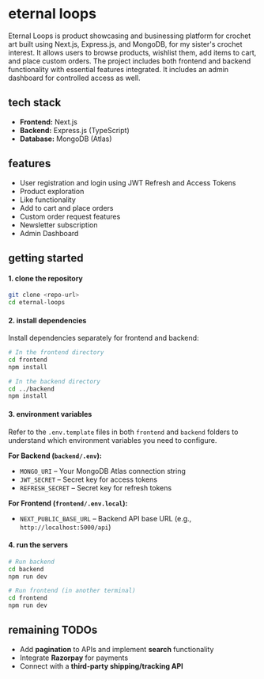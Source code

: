 # eternal loops

Eternal Loops is product showcasing and businessing platform for crochet art built using Next.js, Express.js, and MongoDB, for my sister's crochet interest. It allows users to browse products, wishlist them, add items to cart, and place custom orders. The project includes both frontend and backend functionality with essential features integrated. It includes an admin dashboard for controlled access as well.

## tech stack

* **Frontend:** Next.js
* **Backend:** Express.js (TypeScript)
* **Database:** MongoDB (Atlas)

## features

* User registration and login using JWT Refresh and Access Tokens
* Product exploration
* Like functionality
* Add to cart and place orders
* Custom order request features
* Newsletter subscription
* Admin Dashboard

## getting started

#### 1. clone the repository

```bash
git clone <repo-url>
cd eternal-loops
```

#### 2. install dependencies

Install dependencies separately for frontend and backend:

```bash
# In the frontend directory
cd frontend
npm install

# In the backend directory
cd ../backend
npm install
```

#### 3. environment variables

Refer to the `.env.template` files in both `frontend` and `backend` folders to understand which environment variables you need to configure.

**For Backend (`backend/.env`):**

* `MONGO_URI` – Your MongoDB Atlas connection string
* `JWT_SECRET` – Secret key for access tokens
* `REFRESH_SECRET` – Secret key for refresh tokens

**For Frontend (`frontend/.env.local`):**

* `NEXT_PUBLIC_BASE_URL` – Backend API base URL (e.g., `http://localhost:5000/api`)

#### 4. run the servers

```bash
# Run backend
cd backend
npm run dev

# Run frontend (in another terminal)
cd frontend
npm run dev
```

## remaining TODOs

* Add **pagination** to APIs and implement **search** functionality
* Integrate **Razorpay** for payments
* Connect with a **third-party shipping/tracking API**
